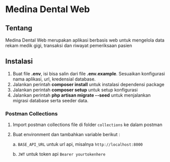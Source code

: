 # Medina Dental Web

## Tentang
Medina Dental Web merupakan aplikasi berbasis web untuk mengelola data rekam medik gigi, transaksi dan riwayat pemeriksaan pasien 

## Instalasi
1. Buat file **.env**, isi bisa salin dari file **.env.example**. Sesuaikan konfigurasi nama aplikasi, url, kredensial database.
2. Jalankan perintah **composer install** untuk instalasi dependensi package
3. Jalankan perintah **composer setup** untuk setup konfigurasi
4. Jalankan perintah **php artisan migrate --seed** untuk menjalankan migrasi database serta seeder data.

### Postman Collections

 1. Import postman collections file di folder `collections` ke dalam postman
 2. Buat environment dan tambahkan variable berikut :

    a. `BASE_API_URL` untuk url api, misalnya `http://localhost:8000`

    b. `JWT` untuk token api `Bearer yourtokenhere`


